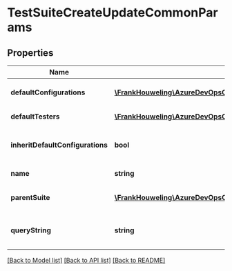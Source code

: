 # TestSuiteCreateUpdateCommonParams

## Properties
Name | Type | Description | Notes
------------ | ------------- | ------------- | -------------
**defaultConfigurations** | [**\FrankHouweling\AzureDevOpsClient\TestPlan\Model\TestConfigurationReference[]**](TestConfigurationReference.md) | Test suite default configurations. | [optional] 
**defaultTesters** | [**\FrankHouweling\AzureDevOpsClient\TestPlan\Model\IdentityRef[]**](IdentityRef.md) | Test suite default testers. | [optional] 
**inheritDefaultConfigurations** | **bool** | Default configuration was inherited or not. | [optional] 
**name** | **string** | Name of test suite. | [optional] 
**parentSuite** | [**\FrankHouweling\AzureDevOpsClient\TestPlan\Model\TestSuiteReference**](TestSuiteReference.md) | Test suite parent shallow reference. | [optional] 
**queryString** | **string** | Test suite query string, for dynamic suites. | [optional] 

[[Back to Model list]](../README.md#documentation-for-models) [[Back to API list]](../README.md#documentation-for-api-endpoints) [[Back to README]](../README.md)


